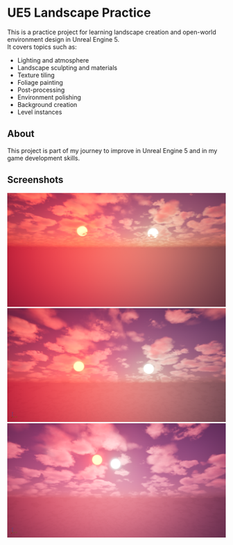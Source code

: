 # UE5 Landscape Practice

This is a practice project for learning landscape creation and open-world environment design in Unreal Engine 5.  
It covers topics such as:  
- Lighting and atmosphere  
- Landscape sculpting and materials  
- Texture tiling  
- Foliage painting  
- Post-processing  
- Environment polishing 
- Background creation
- Level instances

## About
This project is part of my journey to improve in Unreal Engine 5 and in my game development skills.  


## Screenshots
![Dual Sun 1](screenshots/dual_sun_1.png)
![Dual Sun 2](screenshots/dual_sun_2.png)
![Dual Sun 3](screenshots/dual_sun_3.png)
